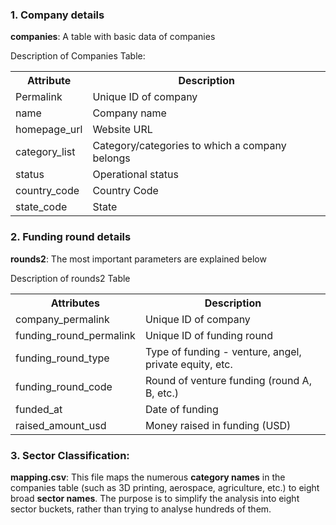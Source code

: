 ### 1. Company details

__companies__: A table with basic data of companies

Description of Companies Table:

<table>
  <tr>
    <th>Attribute</th>
    <th>Description</th>
  </tr>
  <tr>
    <td>Permalink</td>
    <td>Unique ID of company</td>
  </tr>
  <tr>
    <td>name</td>
    <td>Company name</td>
  </tr>
  <tr>
    <td>homepage_url</td>
    <td>Website URL</td>
  </tr>
  <tr>
    <td>category_list</td>
    <td>Category/categories to which a company belongs</td>
  </tr>
  <tr>
    <td>status</td>
    <td>Operational status</td>
  </tr>
  <tr>
    <td>country_code</td>
    <td>Country Code</td>
  </tr>
  <tr>
    <td>state_code</td>
    <td>State</td>
  </tr>
</table>

### 2. Funding round details

__rounds2__: The most important parameters are explained below

Description of rounds2 Table

<table>
  <tr>
    <th>Attributes</th>
    <th>Description
  </tr>
  <tr>
    <td>company_permalink</td>
    <td>Unique ID of company</td>
  </tr>
  <tr>
    <td>funding_round_permalink</td>
    <td>Unique ID of funding round</td>
  </tr>
  <tr>
    <td>funding_round_type</td>
    <td>Type of funding - venture, angel, private equity, etc.</td>
  </tr>
  <tr>
    <td>funding_round_code</td>
    <td>Round of venture funding (round A, B, etc.)</td>
  </tr>
  <tr>
    <td>funded_at</td>
    <td>Date of funding</td>
  </tr>
  <tr>
    <td>raised_amount_usd</td>
    <td>Money raised in funding (USD)</td>
  </tr>
</table>

### 3. Sector Classification:

__mapping.csv__: This file maps the numerous __category names__ in the companies table (such as 3D printing, aerospace, agriculture, etc.) to eight broad __sector names__. The purpose is to simplify the analysis into eight sector buckets, rather than trying to analyse hundreds of them.
